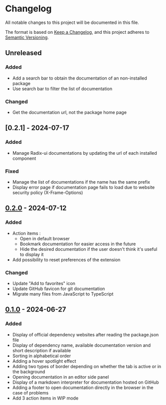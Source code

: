 # Changelog

All notable changes to this project will be documented in this file.

The format is based on [Keep a Changelog],
and this project adheres to [Semantic Versioning].

## Unreleased

### Added

- Add a search bar to obtain the documentation of an non-installed package
- Use search bar to filter the list of documentation

### Changed

- Get the documentation url, not the package home page

## [0.2.1] - 2024-07-17

### Added

- Manage Radix-ui documentations by updating the url of each installed component

### Fixed

- Manage the list of documentations if the name has the same prefix
- Display error page if documentation page fails to load due to website security policy (X-Frame-Options)

## [0.2.0] - 2024-07-12

### Added

- Action items :
  - Open in default browser
  - Bookmark documentation for easier access in the future
  - Hide the desired documentation if the user doesn't think it's useful to display it
- Add possibility to reset preferences of the extension

### Changed

- Update "Add to favorites" icon
- Update GitHub favicon for git documentation
- Migrate many files from JavaScript to TypeScript

## [0.1.0] - 2024-06-27

### Added

- Display of official dependency websites after reading the package.json file
- Display of dependency name, available documentation version and short description if available
- Sorting in alphabetical order
- Adding a hover spotlight effect
- Adding two types of border depending on whether the tab is active or in the background
- Opening documentation in an editor side panel
- Display of a markdown interpreter for documentation hosted on GitHub
- Adding a footer to open documentation directly in the browser in the case of problems
- Add 3 action items in WIP mode

<!-- Links -->

[keep a changelog]: https://keepachangelog.com/en/1.0.0/
[semantic versioning]: https://semver.org/spec/v2.0.0.html

<!-- Versions -->

[0.1.0]: https://github.com/baptistelechat/codeX/releases/tag/v0.1.0
[0.2.0]: https://github.com/baptistelechat/codeX/releases/tag/v0.2.0
